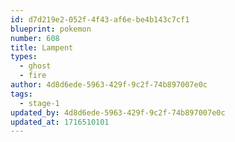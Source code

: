 ```yaml
---
id: d7d219e2-052f-4f43-af6e-be4b143c7cf1
blueprint: pokemon
number: 608
title: Lampent
types:
  - ghost
  - fire
author: 4d8d6ede-5963-429f-9c2f-74b897007e0c
tags:
  - stage-1
updated_by: 4d8d6ede-5963-429f-9c2f-74b897007e0c
updated_at: 1716510101
---
```

